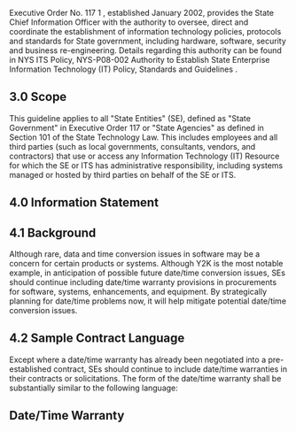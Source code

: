 Executive Order No. 117 1 , established January 2002, provides the State Chief Information Officer with the authority to oversee, direct and coordinate the establishment of information technology policies, protocols and standards for State government, including hardware, software, security and business re-engineering. Details regarding this authority can be found in NYS ITS Policy, NYS-P08-002 Authority to Establish State Enterprise Information Technology (IT) Policy, Standards and Guidelines .

## **3.0 Scope**

This guideline applies to all "State Entities" (SE), defined as "State Government" in Executive Order 117 or "State Agencies" as defined in Section 101 of the State Technology Law. This includes employees and all third parties (such as local governments, consultants, vendors, and contractors) that use or access any Information Technology (IT) Resource for which the SE or ITS has administrative responsibility, including systems managed or hosted by third parties on behalf of the SE or ITS.

## **4.0 Information Statement**

## **4.1 Background**

Although rare, data and time conversion issues in software may be a concern for certain products or systems. Although Y2K is the most notable example, in anticipation of possible future date/time conversion issues, SEs should continue including date/time warranty provisions in procurements for software, systems, enhancements, and equipment. By strategically planning for date/time problems now, it will help mitigate potential date/time conversion issues.

## **4.2 Sample Contract Language**

Except where a date/time warranty has already been negotiated into a pre-established contract, SEs should continue to include date/time warranties in their contracts or solicitations. The form of the date/time warranty shall be substantially similar to the following language:

## **Date/Time Warranty**